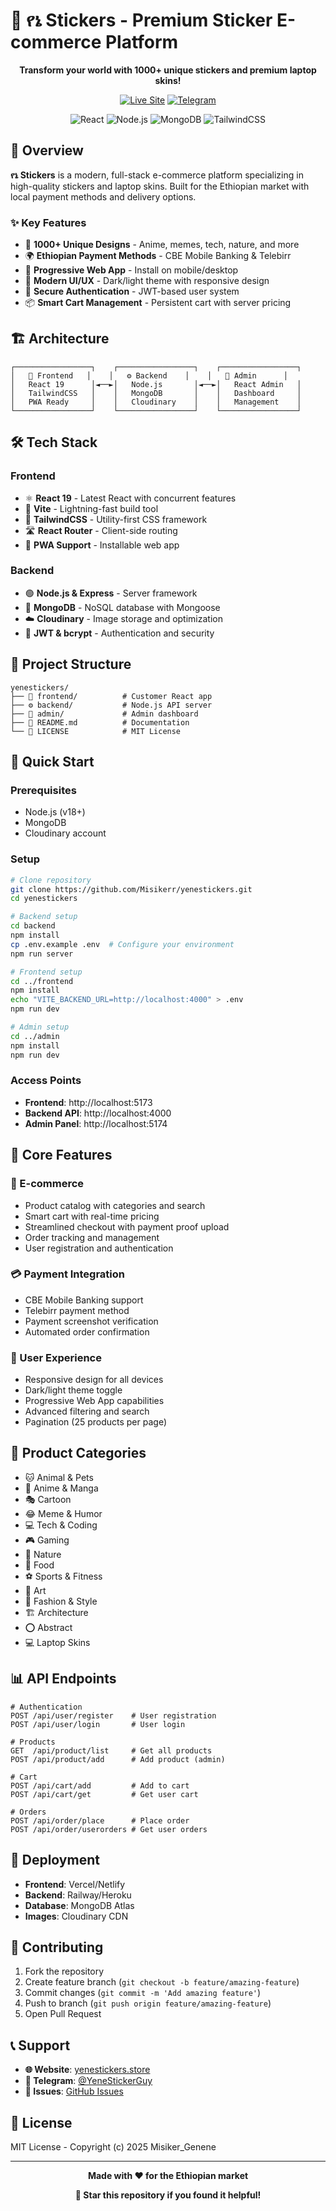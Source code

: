 # 🎨 የኔ Stickers - Premium Sticker E-commerce Platform

<div align="center">

**Transform your world with 1000+ unique stickers and premium laptop skins!**

[![Live Site](https://img.shields.io/badge/🌐_Live_Site-yenestickers.store-purple?style=for-the-badge)](https://yenestickers.store)
[![Telegram](https://img.shields.io/badge/💬_Custom_Orders-@YeneStickerGuy-0088cc?style=for-the-badge&logo=telegram)](https://t.me/YeneStickerGuy)

![React](https://img.shields.io/badge/React-19.1.0-61DAFB?style=flat-square&logo=react)
![Node.js](https://img.shields.io/badge/Node.js-Express-339933?style=flat-square&logo=node.js)
![MongoDB](https://img.shields.io/badge/MongoDB-Database-47A248?style=flat-square&logo=mongodb)
![TailwindCSS](https://img.shields.io/badge/TailwindCSS-Styling-06B6D4?style=flat-square&logo=tailwindcss)

</div>

## 🌟 Overview

**የኔ Stickers** is a modern, full-stack e-commerce platform specializing in high-quality stickers and laptop skins. Built for the Ethiopian market with local payment methods and delivery options.

### ✨ Key Features
- 🎯 **1000+ Unique Designs** - Anime, memes, tech, nature, and more
- 🌍 **Ethiopian Payment Methods** - CBE Mobile Banking & Telebirr
- 📱 **Progressive Web App** - Install on mobile/desktop
- 🎨 **Modern UI/UX** - Dark/light theme with responsive design
- 🔐 **Secure Authentication** - JWT-based user system
- 📦 **Smart Cart Management** - Persistent cart with server pricing

## 🏗️ Architecture

```
┌─────────────────┐    ┌─────────────────┐    ┌─────────────────┐
│   🎨 Frontend   │    │   ⚙️ Backend    │    │   🔧 Admin      │
│   React 19      │◄──►│   Node.js       │◄──►│   React Admin   │
│   TailwindCSS   │    │   MongoDB       │    │   Dashboard     │
│   PWA Ready     │    │   Cloudinary    │    │   Management    │
└─────────────────┘    └─────────────────┘    └─────────────────┘
```

## 🛠️ Tech Stack

### Frontend
- ⚛️ **React 19** - Latest React with concurrent features
- 🚀 **Vite** - Lightning-fast build tool
- 🎨 **TailwindCSS** - Utility-first CSS framework
- 🛣️ **React Router** - Client-side routing
- 📱 **PWA Support** - Installable web app

### Backend
- 🟢 **Node.js & Express** - Server framework
- 🍃 **MongoDB** - NoSQL database with Mongoose
- ☁️ **Cloudinary** - Image storage and optimization
- 🔐 **JWT & bcrypt** - Authentication and security

## 📁 Project Structure

```
yenestickers/
├── 🎨 frontend/          # Customer React app
├── ⚙️ backend/           # Node.js API server
├── 🔧 admin/             # Admin dashboard
├── 📄 README.md          # Documentation
└── 📜 LICENSE            # MIT License
```

## 🚀 Quick Start

### Prerequisites
- Node.js (v18+)
- MongoDB
- Cloudinary account

### Setup
```bash
# Clone repository
git clone https://github.com/Misikerr/yenestickers.git
cd yenestickers

# Backend setup
cd backend
npm install
cp .env.example .env  # Configure your environment
npm run server

# Frontend setup
cd ../frontend
npm install
echo "VITE_BACKEND_URL=http://localhost:4000" > .env
npm run dev

# Admin setup
cd ../admin
npm install
npm run dev
```

### Access Points
- **Frontend**: http://localhost:5173
- **Backend API**: http://localhost:4000
- **Admin Panel**: http://localhost:5174

## 🎯 Core Features

### 🛒 E-commerce
- Product catalog with categories and search
- Smart cart with real-time pricing
- Streamlined checkout with payment proof upload
- Order tracking and management
- User registration and authentication

### 💳 Payment Integration
- CBE Mobile Banking support
- Telebirr payment method
- Payment screenshot verification
- Automated order confirmation

### 📱 User Experience
- Responsive design for all devices
- Dark/light theme toggle
- Progressive Web App capabilities
- Advanced filtering and search
- Pagination (25 products per page)

## 🎨 Product Categories

- 🐱 Animal & Pets
- 🎌 Anime & Manga
- 🎭 Cartoon
- 😂 Meme & Humor
- 💻 Tech & Coding
- 🎮 Gaming
- 🌿 Nature
- 🍕 Food
- ⚽ Sports & Fitness
- 🎨 Art
- 👕 Fashion & Style
- 🏗️ Architecture
- ⭕ Abstract
- 💻 Laptop Skins

## 📊 API Endpoints

```
# Authentication
POST /api/user/register    # User registration
POST /api/user/login       # User login

# Products
GET  /api/product/list     # Get all products
POST /api/product/add      # Add product (admin)

# Cart
POST /api/cart/add         # Add to cart
POST /api/cart/get         # Get user cart

# Orders
POST /api/order/place      # Place order
POST /api/order/userorders # Get user orders
```



## 🚀 Deployment

- **Frontend**: Vercel/Netlify
- **Backend**: Railway/Heroku
- **Database**: MongoDB Atlas
- **Images**: Cloudinary CDN

## 🤝 Contributing

1. Fork the repository
2. Create feature branch (`git checkout -b feature/amazing-feature`)
3. Commit changes (`git commit -m 'Add amazing feature'`)
4. Push to branch (`git push origin feature/amazing-feature`)
5. Open Pull Request

## 📞 Support

- **🌐 Website**: [yenestickers.store](https://yenestickers.store)
- **💬 Telegram**: [@YeneStickerGuy](https://t.me/YeneStickerGuy)
- **🐛 Issues**: [GitHub Issues](https://github.com/YourUsername/yenestickers/issues)

## 📜 License

MIT License - Copyright (c) 2025 Misiker_Genene

---

<div align="center">

**Made with ❤️ for the Ethiopian market**

**🌟 Star this repository if you found it helpful!**

</div>
